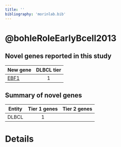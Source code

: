 ```yaml
---
title: ''
bibliography: 'morinlab.bib'
---
```


# @bohleRoleEarlyBcell2013
## Novel genes reported in this study

|New gene|DLBCL tier|
|:-|:-:|
|[EBF1](EBF1)|1 |

## Summary of novel genes

|Entity| Tier 1 genes| Tier 2 genes|
|:-:|:-:|:-:|
|DLBCL|1||

# Details

